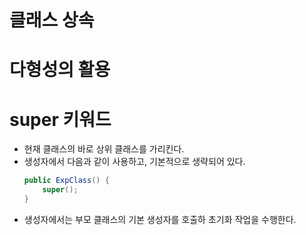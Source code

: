 # 클래스 상속

# 다형성의 활용
# super 키워드
- 현재 클래스의 바로 상위 클래스를 가리킨다.
- 생성자에서 다음과 같이 사용하고, 기본적으로 생략되어 있다.
	```java
	public ExpClass() {
		super();
	}
	```
- 생성자에서는 부모 클래스의 기본 생성자를 호출하 초기화 작업을 수행한다.
